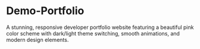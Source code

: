# Demo-Portfolio
A stunning, responsive developer portfolio website featuring a beautiful pink color scheme with dark/light theme switching, smooth animations, and modern design elements.
